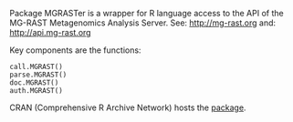 Package MGRASTer is a wrapper for R language access to
the API of the MG-RAST Metagenomics Analysis Server.
See: http://mg-rast.org
and: http://api.mg-rast.org 

Key components are the functions:

	call.MGRAST()
	parse.MGRAST()
	doc.MGRAST()
	auth.MGRAST()

CRAN (Comprehensive R Archive Network) hosts
the [package](https://CRAN.R-project.org/package=MGRASTer).
